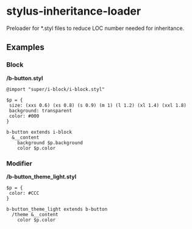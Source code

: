 stylus-inheritance-loader
=========================

Preloader for *.styl files to reduce LOC number needed for inheritance.

## Examples
### Block

**/b-button.styl**

```styl
@import "super/i-block/i-block.styl"

$p = {
 size: (xxs 0.6) (xs 0.8) (s 0.9) (m 1) (l 1.2) (xl 1.4) (xxl 1.8)
 background: transparent
 color: #000
}

b-button extends i-block
  &__content
    background $p.background
    color $p.color
```

### Modifier

**/b-button_theme_light.styl**

```styl
$p = {
 color: #CCC
}

b-button_theme_light extends b-button
  /theme &__content
    color $p.color
```
